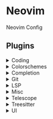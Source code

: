 # Neovim

Neovim Config

## Plugins

<details>
<summary> Coding </summary>

- [nvim-autopairs](https://github.com/windwp/nvim-autopairs)
- [terrortylor/nvim-comment](https://github.com/terrortylor/nvim-comment)
- [karb94/neoscroll.nvim](https://github.com/karb94/neoscroll.nvim)
- [nvim-tree/nvim-tree.lua](https://github.com/nvim-tree/nvim-tree.lua)
- [akinsho/nvim-toggleterm.lua](https://github.com/akinsho/nvim-toggleterm.lua)
- [L3MON4D3/LuaSnip](https://github.com/L3MON4D3/LuaSnip)
- [toppair/peek.nvim](https://github.com/toppair/peek.nvim)
- [folke/flash.nvim](https://github.com/folke/flash.nvim)

</details>

<details>
<summary> Colorschemes </summary>

- [folke/tokyonight.nvim](https://github.com/folke/tokyonight.nvim)
- [rebelot/kanagawa.nvim](https://github.com/rebelot/kanagawa.nvim)
- [catppuccin/nvim](https://github.com/catppuccin/nvim)
- [EdenEast/nightfox.nvim](https://github.com/EdenEast/nightfox.nvim)
- [ellisonleao/gruvbox.nvim](https://github.com/ellisonleao/gruvbox.nvim)

</details>

<details>
<summary> Completion </summary>

- [zbirenbaum/copilot.lua](https://github.com/zbirenbaum/copilot.lua)
- [zbirenbaum/copilot-cmp](https://github.com/zbirenbaum/copilot-cmp)
- [hrsh7th/nvim-cmp](https://github.com/hrsh7th/nvim-cmp)

</details>

<details>
<summary> Git </summary>

- [lewis6991/gitsigns.nvim](https://github.com/lewis6991/gitsigns.nvim)
- [sindrets/diffview.nvim](https://github.com/sindrets/diffview.nvim)
- [TimUntersberger/neogit](https://github.com/TimUntersberger/neogit)

</details>

<details>
<summary> LSP </summary>

- [williamboman/mason.nvim](https://github.com/williamboman/mason.nvim)
- [neovim/nvim-lspconfig](https://github.com/neovim/nvim-lspconfig)
- [nvimdev/guard.nvim](https://github.com/nvimdev/guard.nvim)

</details>

<details>
<summary> Misc </summary>

- [folke/which-key.nvim](https://github.com/folke/which-key.nvim)
- [NvChad/nvim-colorizer.lua](https://github.com/NvChad/nvim-colorizer.lua)
- [nvim-tree/nvim-web-devicons](https://github.com/nvim-tree/nvim-web-devicons)
- [goolord/alpha-nvim](https://github.com/goolord/alpha-nvim)

</details>

<details> 
<summary> Telescope </summary>

- [nvim-telescope/telescope.nvim](https://github.com/nvim-telescope/telescope.nvim)
- [nvim-lua/plenary.nvim](nvim-lua/plenary.nvim)
- [nvim-telescope/telescope-file-browser.nvim](nvim-telescope/telescope-file-browser.nvim)
- [nvim-telescope/telescope-z.nvim](nvim-telescope/telescope-z.nvim)
- [nvim-telescope/telescope-symbols.nvim](nvim-telescope/telescope-symbols.nvim)
- [nvim-telescope/telescope-fzf-native.nvim](nvim-telescope/telescope-fzf-native.nvim)

</details>

<details> 
<summary> Treesitter </summary>

- [nvim-treesitter/nvim-treesitter](https://github.com/nvim-treesitter/nvim-treesitter)
- [nvim-treesitter/playground](nvim-treesitter/playground)

</details>

<details>
<summary> UI </summary>

- [stevearc/dressing.nvim](https://github.com/stevearc/dressing.nvim)
- [nvim-lualine/lualine.nvim](https://github.com/nvim-lualine/lualine.nvim)
- [akinsho/bufferline.nvim](https://github.com/akinsho/bufferline.nvim)
- [utilyre/barbecue.nvim](https://github.com/utilyre/barbecue.nvim)
- [folke/noice.nvim](https://github.com/folke/noice.nvim)
- [rcarriga/nvim-notify](https://github.com/rcarriga/nvim-notify)
- [lukas-reineke/indent-blankline.nvim](https://github.com/lukas-reineke/indent-blankline.nvim)
- [folke/todo-comments.nvim](https://github.com/folke/todo-comments.nvim)
- [folke/todo-comments.nvim](https://github.com/folke/todo-comments.nvim)
- [tzachar/local-highlight.nvim](https://github.com/tzachar/local-highlight.nvim)
- [petertriho/nvim-scrollbar](https://github.com/petertriho/nvim-scrollbar)

</details>
